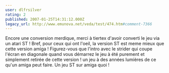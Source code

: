 ```yaml
---
user: dlfrsilver
rating: 2
published: 2007-01-25T14:31:12.000Z
legacy_url: http://www.emunova.net/veda/test/474.htm#comment-7366
---
```

Encore une conversion merdique, merci à tiertex d'avoir converti le jeu via un atari ST ! Bref, pour ceux qui ont l'oeil, la version ST
est meme mieux que cette version amiga ! Figurez-vous que l'intro avec le strider qui coupe l'écran en diagonale quand vous démarrez le jeu à été purement et simplement retirée de cette version ! 
un jeu à des années lumières de ce qu'un amiga peut faire. Un jeu ST sur amiga quoi !